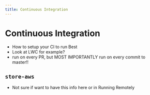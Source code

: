 ```yaml
---
title: Continuous Integration
---
```


# Continuous Integration

- How to setup your CI to run Best
- Look at LWC for example?
- run on every PR, but MOST IMPORTANTLY run on every commit to master!!

## `store-aws`
- Not sure if want to have this info here or in Running Remotely